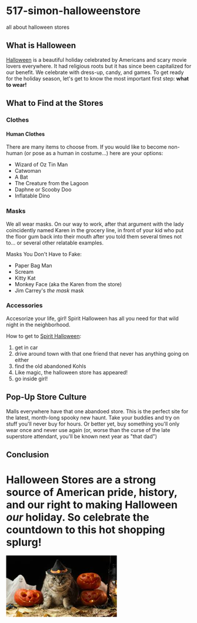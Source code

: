# 517-simon-halloweenstore

all about halloween stores


## What is Halloween

[Halloween](https://www.history.com/articles/history-of-halloween) is a beautiful holiday celebrated by Americans and scary movie lovers everywhere. It had religious roots but it has since been capitalized for our benefit. We celebrate with dress-up, candy, and games. To get ready for the holiday season, let's get to know the most important first step: **what to wear!**

## What to Find at the Stores

### Clothes

#### Human Clothes

There are many items to choose from. If you would like to become non-human (or pose as a human in costume...) here are your options:

- Wizard of Oz Tin Man
- Catwoman
- A Bat
- The Creature from the Lagoon
- Daphne or Scooby Doo
- Inflatable Dino

### Masks

We all wear masks. On our way to work, after that argument with the lady coincidently named Karen in the grocery line, in front of your kid who put the floor gum back into their mouth after you told them several times not to... or several other relatable examples.

Masks You Don't Have to Fake:
- Paper Bag Man
- Scream
- Kitty Kat
- Monkey Face (aka the Karen from the store)
- Jim Carrey's *the mask* mask

### Accessories

Accesorize your life, girl! Spirit Halloween has all you need for that wild night in the neighborhood.

How to get to [Spirit Halloween](https://www.spirithalloween.com/):

1. get in car
2. drive around town with that one friend that never has anything going on either
3. find the old abandoned Kohls
4. Like magic, the halloween store has appeared!
5. go inside girl!


## Pop-Up Store Culture

Malls everywhere have that one abandoed store. This is the perfect site for the latest, month-long spooky new haunt. Take your buddies and try on stuff you'll never buy for hours. Or better yet, buy something you'll only wear once and never use again (or, worse than the curse of the late superstore attendant, you'll be known next year as "that dad")

## Conclusion


Halloween Stores are a strong source of American pride, history, and our right to making Halloween *our* holiday. So celebrate the countdown to this hot shopping splurg!
=======
![cat surrounded by pumpkins](images/cat.jpg)
